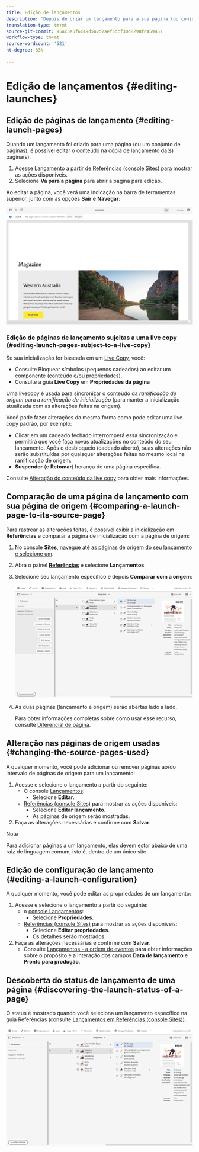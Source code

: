 ```yaml
---
title: Edição de lançamentos
description: 'Depois de criar um lançamento para a sua página (ou conjunto de páginas), você pode editar o conteúdo na cópia de lançamento da(s) página(s). '
translation-type: tm+mt
source-git-commit: 95ac5e5f6c49d5a2d7aef5dcf30d8298fd459457
workflow-type: tm+mt
source-wordcount: '521'
ht-degree: 83%

---
```



# Edição de lançamentos {#editing-launches}

## Edição de páginas de lançamento {#editing-launch-pages}

Quando um lançamento foi criado para uma página (ou um conjunto de páginas), é possível editar o conteúdo na cópia de lançamento da(s) página(s).

1. Acesse [Lançamento a partir de Referências (console Sites)](/help/sites-cloud/authoring/launches/overview.md#launches-in-references-sites-console) para mostrar as ações disponíveis.
1. Selecione **Vá para a página** para abrir a página para edição.

Ao editar a página, você verá uma indicação na barra de ferramentas superior, junto com as opções **Sair** e **Navegar**:

![Deixe e navegue para iniciar pelo Editor de páginas](/help/sites-cloud/authoring/assets/launches-edit-01.png)

### Edição de páginas de lançamento sujeitas a uma live copy {#editing-launch-pages-subject-to-a-live-copy}

Se sua inicialização for baseada em um [Live Copy](/help/sites-cloud/administering/msm/overview.md), você:

* Consulte Bloquear símbolos (pequenos cadeados) ao editar um componente (conteúdo e/ou propriedades).
* Consulte a guia **Live Copy** em **Propriedades da página**

Uma livecopy é usada para sincronizar o conteúdo da *ramificação de origem* para a *ramificação de inicialização* (para manter a inicialização atualizada com as alterações feitas na origem).

Você pode fazer alterações da mesma forma como pode editar uma live copy padrão, por exemplo:

* Clicar em um cadeado fechado interromperá essa sincronização e permitirá que você faça novas atualizações no conteúdo do seu lançamento. Após o desbloqueio (cadeado aberto), suas alterações não serão substituídas por quaisquer alterações feitas no mesmo local na ramificação de origem.
* **Suspender** (e **Retomar**) herança de uma página específica.

Consulte [Alteração do conteúdo da live copy](/help/sites-cloud/administering/msm/creating-live-copies.md) para obter mais informações.

## Comparação de uma página de lançamento com sua página de origem  {#comparing-a-launch-page-to-its-source-page}

Para rastrear as alterações feitas, é possível exibir a inicialização em **Referências** e comparar a página de inicialização com a página de origem:

1. No console **Sites**, [navegue até as páginas de origem do seu lançamento e selecione um](/help/sites-cloud/authoring/getting-started/basic-handling.md#viewing-and-selecting-resources).
1. Abra o painel **[Referências](/help/sites-cloud/authoring/getting-started/basic-handling.md#references)** e selecione **Lançamentos**.
1. Selecione seu lançamento específico e depois **Comparar com a origem**:

   ![Comparação do lançamento com a origem](/help/sites-cloud/authoring/assets/launches-compare.png)

1. As duas páginas (lançamento e origem) serão abertas lado a lado.

   Para obter informações completas sobre como usar esse recurso, consulte [Diferencial de página](/help/sites-cloud/authoring/features/page-diff.md).

## Alteração nas páginas de origem usadas  {#changing-the-source-pages-used}

A qualquer momento, você pode adicionar ou remover páginas ao/do intervalo de páginas de origem para um lançamento:

1. Acesse e selecione o lançamento a partir do seguinte:
   * O console [Lançamentos](/help/sites-cloud/authoring/launches/overview.md#the-launches-console):
      * Selecione **Editar**.
   * [Referências (console Sites)](/help/sites-cloud/authoring/launches/overview.md#launches-in-references-sites-console) para mostrar as ações disponíveis:
      * Selecione **Editar lançamento**.
      * As páginas de origem serão mostradas.
1. Faça as alterações necessárias e confirme com **Salvar**.

>[!NOTE]
>
>Para adicionar páginas a um lançamento, elas devem estar abaixo de uma raiz de linguagem comum, isto é, dentro de um único site.

## Edição de configuração de lançamento  {#editing-a-launch-configuration}

A qualquer momento, você pode editar as propriedades de um lançamento:

1. Acesse e selecione o lançamento a partir do seguinte:
   * o [console Lançamentos](/help/sites-cloud/authoring/launches/overview.md#the-launches-console):
      * Selecione **Propriedades**.
   * [Referências (console Sites)](/help/sites-cloud/authoring/launches/overview.md#launches-in-references-sites-console) para mostrar as ações disponíveis:
      * Selecione **Editar propriedades**.
      * Os detalhes serão mostrados.
1. Faça as alterações necessárias e confirme com **Salvar**.
   * Consulte [Lançamentos - a ordem de eventos](/help/sites-cloud/authoring/launches/overview.md#launches-the-order-of-events) para obter informações sobre o propósito e a interação dos campos **Data de lançamento** e **Pronto para produção**.

## Descoberta do status de lançamento de uma página  {#discovering-the-launch-status-of-a-page}

O status é mostrado quando você seleciona um lançamento específico na guia Referências (consulte [Lançamentos em Referências (console Sites)](/help/sites-cloud/authoring/launches/overview.md#launches-in-references-sites-console)).

![Descobrindo o status de lançamento](/help/sites-cloud/authoring/assets/launches-status.png)
